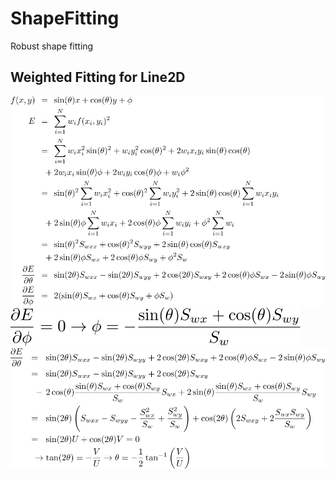 # ShapeFitting

Robust shape fitting

## Weighted Fitting for Line2D

![fitline1](https://github.com/tk-yoshimura/ShapeFitting/blob/main/figures/fitline1.svg)  
![fitline2](https://github.com/tk-yoshimura/ShapeFitting/blob/main/figures/fitline2.svg)  
![fitline3](https://github.com/tk-yoshimura/ShapeFitting/blob/main/figures/fitline3.svg)  